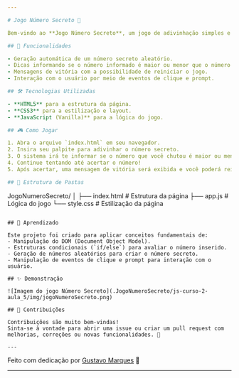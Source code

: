 ```yaml
---

# Jogo Número Secreto 🎯

Bem-vindo ao **Jogo Número Secreto**, um jogo de adivinhação simples e divertido desenvolvido com **HTML**, **CSS** e **JavaScript**! O objetivo do jogo é adivinhar corretamente o número secreto gerado aleatoriamente pelo sistema.

## 🚀 Funcionalidades

- Geração automática de um número secreto aleatório.
- Dicas informando se o número informado é maior ou menor que o número secreto.
- Mensagens de vitória com a possibilidade de reiniciar o jogo.
- Interação com o usuário por meio de eventos de clique e prompt.

## 🛠️ Tecnologias Utilizadas

- **HTML5** para a estrutura da página.
- **CSS3** para a estilização e layout.
- **JavaScript (Vanilla)** para a lógica do jogo.

## 🎮 Como Jogar

1. Abra o arquivo `index.html` em seu navegador.
2. Insira seu palpite para adivinhar o número secreto.
3. O sistema irá te informar se o número que você chutou é maior ou menor.
4. Continue tentando até acertar o número!
5. Após acertar, uma mensagem de vitória será exibida e você poderá reiniciar o jogo.

## 📁 Estrutura de Pastas

```
JogoNumeroSecreto/
│
├── index.html     # Estrutura da página
├── app.js         # Lógica do jogo
└── style.css      # Estilização da página
```

## 🧠 Aprendizado

Este projeto foi criado para aplicar conceitos fundamentais de:
- Manipulação do DOM (Document Object Model).
- Estruturas condicionais (`if/else`) para avaliar o número inserido.
- Geração de números aleatórios para criar o número secreto.
- Manipulação de eventos de clique e prompt para interação com o usuário.

## ✨ Demonstração

![Imagem do jogo Número Secreto](.JogoNumeroSecreto/js-curso-2-aula_5/img/jogoNumeroSecreto.png)

## 📢 Contribuições

Contribuições são muito bem-vindas!  
Sinta-se à vontade para abrir uma issue ou criar um pull request com melhorias, correções ou novas funcionalidades. 🙌

---
```


Feito com dedicação por [Gustavo Marques](https://github.com/GustavoMarques22) 💙

---

